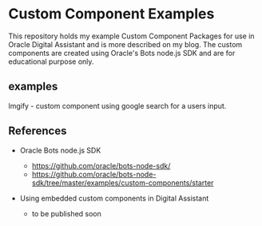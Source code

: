 # Custom Component Examples

This repository holds my example Custom Component Packages for use in 
Oracle Digital Assistant and is more described on my blog. The custom
components are created using Oracle's Bots node.js SDK and are for 
educational purpose only. 

## examples
lmgify - custom component using google search for a users input.

## References
* Oracle Bots node.js SDK
  * https://github.com/oracle/bots-node-sdk/
  * https://github.com/oracle/bots-node-sdk/tree/master/examples/custom-components/starter

* Using embedded custom components in Digital Assistant
  * to be published soon

